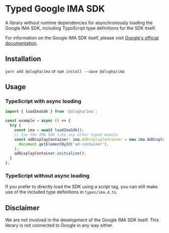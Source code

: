 # Typed Google IMA SDK

A library without runtime dependencies for asynchronously loading the Google IMA
SDK, including TypoScript type definitions for the SDK itself.

For information on the Google IMA SDK itself, please visit
[Google's official documentation](https://developers.google.com/interactive-media-ads/docs/sdks/html5/).

## Installation

`yarn add @alugha/ima` or `npm install --save @alugha/ima`

## Usage

### TypeScript with async loading

```typescript
import { loadImaSdk } from '@alugha/ima';

const example = async () => {
  try {
    const ima = await loadImaSdk();
    // Use the IMA SDK like any other typed module
    const adDisplayContainer: ima.AdDisplayContainer = new ima.AdDisplayContainer(
      document.getElementById('ad-container'),
    );
    adDisplayContainer.initialize();
  }
};
```

### TypeScript without async loading

If you prefer to directly load the SDK using a script tag, you can still make
use of the included type definitions in `types/ima.d.ts`.

## Disclaimer

We are not involved in the development of the Google IMA SDK itself.
This library is not connected to Google in any way either.

